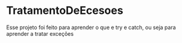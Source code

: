 # TratamentoDeEcesoes
Esse projeto foi feito para aprender o que e try e catch, ou seja para aprender a tratar exceções
